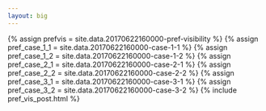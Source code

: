 ```yaml
---
layout: big
---
```

{% assign prefvis = site.data.20170622160000-pref-visibility %}
{% assign pref_case_1_1 = site.data.20170622160000-case-1-1 %}
{% assign pref_case_1_2 = site.data.20170622160000-case-1-2 %}
{% assign pref_case_2_1 = site.data.20170622160000-case-2-1 %}
{% assign pref_case_2_2 = site.data.20170622160000-case-2-2 %}
{% assign pref_case_3_1 = site.data.20170622160000-case-3-1 %}
{% assign pref_case_3_2 = site.data.20170622160000-case-3-2 %}
{% include pref_vis_post.html %}
